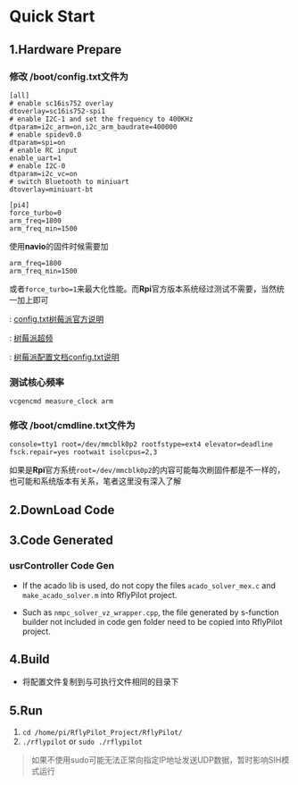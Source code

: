# Quick Start
## 1.Hardware Prepare

### 修改 /boot/config.txt文件为
```
[all] 
# enable sc16is752 overlay
dtoverlay=sc16is752-spi1
# enable I2C-1 and set the frequency to 400KHz
dtparam=i2c_arm=on,i2c_arm_baudrate=400000
# enable spidev0.0
dtparam=spi=on
# enable RC input
enable_uart=1
# enable I2C-0
dtparam=i2c_vc=on
# switch Bluetooth to miniuart
dtoverlay=miniuart-bt

[pi4]
force_turbo=0
arm_freq=1800
arm_freq_min=1500
```
使用**navio**的固件时候需要加
```
arm_freq=1800
arm_freq_min=1500
```
或者`force_turbo=1`来最大化性能。而**Rpi**官方版本系统经过测试不需要，当然统一加上即可

: [config.txt树莓派官方说明](https://www.raspberrypi.com/documentation/computers/config_txt.html#overclocking-options)

: [树莓派超频](https://zhuanlan.zhihu.com/p/76437760)

: [树莓派配置文档config.txt说明](https://blog.csdn.net/cyuyan112233/article/details/44577033)

### 测试核心频率
```
vcgencmd measure_clock arm
```

### 修改 /boot/cmdline.txt文件为
```
console=tty1 root=/dev/mmcblk0p2 rootfstype=ext4 elevator=deadline fsck.repair=yes rootwait isolcpus=2,3
```
如果是**Rpi**官方系统`root=/dev/mmcblk0p2`的内容可能每次刷固件都是不一样的，也可能和系统版本有关系，笔者这里没有深入了解

## 2.DownLoad Code

## 3.Code Generated

### usrController Code Gen

- If the acado lib is used, do not copy the files `acado_solver_mex.c` and `make_acado_solver.m` into RflyPilot project.

- Such as `nmpc_solver_vz_wrapper.cpp`, the file generated by s-function builder not included in code gen folder need to be copied into RflyPilot project.

## 4.Build
- 将配置文件复制到与可执行文件相同的目录下

## 5.Run
1. `cd /home/pi/RflyPilot_Project/RflyPilot/`
2. `./rflypilot` or `sudo ./rflypilot`
> 如果不使用sudo可能无法正常向指定IP地址发送UDP数据，暂时影响SIH模式运行